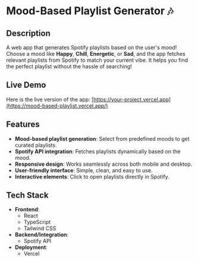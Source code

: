 # Mood-Based Playlist Generator 🎶

## Description
A web app that generates Spotify playlists based on the user's mood! Choose a mood like **Happy**, **Chill**, **Energetic**, or **Sad**, and the app fetches relevant playlists from Spotify to match your current vibe. It helps you find the perfect playlist without the hassle of searching!

## Live Demo
Here is the live version of the app:
[https://your-project.vercel.app](https://mood-based-playlist.vercel.app/)

## Features
- **Mood-based playlist generation**: Select from predefined moods to get curated playlists.
- **Spotify API integration**: Fetches playlists dynamically based on the mood.
- **Responsive design**: Works seamlessly across both mobile and desktop.
- **User-friendly interface**: Simple, clean, and easy to use.
- **Interactive elements**: Click to open playlists directly in Spotify.

## Tech Stack
- **Frontend**: 
  - React
  - TypeScript
  - Tailwind CSS
- **Backend/Integration**: 
  - Spotify API
- **Deployment**: 
  - Vercel
